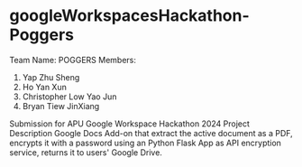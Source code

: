 # googleWorkspacesHackathon-Poggers
 Team Name: POGGERS
 Members:
 1. Yap Zhu Sheng
 2. Ho Yan Xun
 3. Christopher Low Yao Jun
 4. Bryan Tiew JinXiang

 Submission for APU Google Workspace Hackathon 2024
 Project Description
 Google Docs Add-on that extract the active document as a PDF, encrypts it with a password using an Python Flask App as API encryption service, returns it to users' Google Drive.
